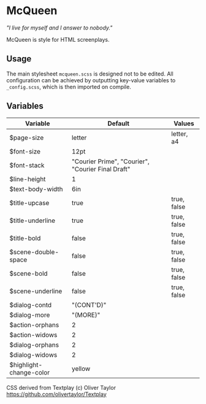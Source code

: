 McQueen
=======

*"I live for myself and I answer to nobody."*

McQueen is style for HTML screenplays.

Usage
-----

The main stylesheet `mcqueen.scss` is designed not to be edited. All
configuration can be achieved by outputting key-value variables to
`_config.scss`, which is then imported on compile.

Variables
---------

| Variable                | Default                                           | Values      |
|-------------------------|---------------------------------------------------|-------------|
| $page-size              | letter                                            | letter, a4  |
| $font-size              | 12pt                                              |             |
| $font-stack             | "Courier Prime", "Courier", "Courier Final Draft" |             |
| $line-height            | 1                                                 |             |
| $text-body-width        | 6in                                               |             |
| $title-upcase           | true                                              | true, false |
| $title-underline        | true                                              | true, false |
| $title-bold             | false                                             | true, false |
| $scene-double-space     | false                                             | true, false |
| $scene-bold             | false                                             | true, false |
| $scene-underline        | false                                             | true, false |
| $dialog-contd           | "(CONT'D)"                                        |             |
| $dialog-more            | "(MORE)"                                          |             |
| $action-orphans         | 2                                                 |             |
| $action-widows          | 2                                                 |             |
| $dialog-orphans         | 2                                                 |             |
| $dialog-widows          | 2                                                 |             |
| $highlight-change-color | yellow                                            |             |

CSS derived from Textplay (c) Oliver Taylor <https://github.com/olivertaylor/Textplay>
